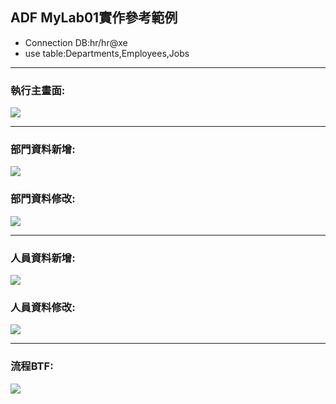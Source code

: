 ## ADF MyLab01實作參考範例
- Connection DB:hr/hr@xe
- use table:Departments,Employees,Jobs

----------
### 執行主畫面:
![](https://lh3.googleusercontent.com/wnph4p53EbwgRRjrkOjjE_SAsE8nDt1Gb1ogSvk3Iez4PQbMwEfRIOXIhOp6DApFp5RGPz4Pb2ZMHIuxiukQq0-G3YuQFF8RL5YDpTzsJo6J8jV4s9RMKDWv2SxDRQs9H777VD_aWFB1cjZqFVRu6-VhiIrPYg3AUrrfCZsDoUgifl_ToxGrDyUZgMonoJBhv9JX9ULlq_u-TnLmCH8X8oysb3bstM4BcMQtNWZJOkpoDNpfMM3fAN8vmo_gbX9LSG7wMDTHswlT8fnD_rliej0O1ZTlw5IS83QlaPRxb930z6ewF1t_Wbj4fFm0PoADwUFtroFXd-i8TsKWXzP2XzLhaxCbEYvxHh9n8oCKSZ6hKOcyKDzt5KLMdbO47BR9KVO0UI6sPyqNVAyDjGWcxi9_IGPd27kjHA4cSQK7d9465U_aU3YkQYLK5iA9JkpGqFU7v8UMBsSShPn-dkG6Ti7k-w6eJpLGd5NSxDQIUBRKPHuIgA2Mrw-yBCHO1XY4IhrGC7Y-OVrIT_u-ZkMmNUPi6MWpqQXnyt-Nxt6fEdU76ZEU0EO61AQWd9hR73ojeT0-SUZQnK1R3cu77SdwvbCk8JXE_-Zl-OSCzAcODMOXBW_jCOsFpnIFfHQv-5Mc-i_Q-WoaEwLMlK73Rxp3vIpzEPMP7Pc0hFkXGLJ6zd-upBjzni6ER84wrGFy3Cagc1E7WmYSaaCokuKeaY4rfX9lA1W6p7R7OrG7pEwyFzL35Fc=w1177-h533-no)

----------
### 部門資料新增:
![](https://lh3.googleusercontent.com/a16QcexWMDyyUggHFowevTFf9_Gs-9yhSwcaw5vkQxPf407lmFpwo2I1048k8uU7-S7dgn2XfpE9DGR0x9HyWnVZu0fLbiGLk51UJ-xivxBwJoZb-AL-sjgiavMzCRWNKf78-QmQzSFG9sNCCjWTn9u3zgBjz8Quyic9PqTPNS5wRLtLSNKZwiENEiHxLnv_qai2ubi9PE-E0uffFi_7JggsMKZha_Mz1ZcCDbZWwy7ZrUJmBJ47MLPpeiwH3gPsgRvEB-hW2wV1xYM18ICWGA2wqYQEJLj81719LteIu6lQGoXfL4DoB6v9Pm5UVGTKKlyzOScitGe_CR7tKH0jX4fvvz31MiL2U415WHnOIK43oGwfGhoBaWwexmpS9An6VNJTmlmyCYWB2XfiBaKKl3x2uH6sBLsttFQzcFPLrjLeo75qEQCOle0XAtd8ZfUwQyx4eO2gP5miv8NOEw5sCmLAmwlWonQgxyrkTFNCPPt1P-omaQ8CfUVVAejHpxLghUeMwnH8fwbZwhtOW0-peCZ6aGerNJGUIa_YxPd5H62O3mP7Fe1WcmkB3uAQ2UbbOCuh6s9VFo_rMH7hGYUr0_sUJmLUxJYbz01B24sWzmtvQo7_rHz3h4msE1EIkwpNv_CRNo8Pt8BNkf02fLFU7DR08XZB37FGU9qubZoP2caJI7DgfCfhz6lH2I9oztCCnmt-mj517zv1mhbi6CXVU3Wf9yVJJdOvz5pKGl7gFNiSP14=w961-h189-no)

### 部門資料修改:
![](https://lh3.googleusercontent.com/xWn7dMolPu_Ruirzt_jv9ZIkXFIwBZdGskeK6iISbPtxJJGzcOOLAr43QVWYscHGBpTnMYVK4_8bEktszYqcxrA1dyViQHFvpJJKjjoNmq-wS_euzsr1Xo9ai26bsyPPru9OskEKC40NMZ61dVXcp4uzdgGUshEETUzu8bh4aV3lV0hKnCGhTy91xz6UDZHSix6z67G7Z3PMgnqRIB82VFMDfZmBWPhsuzPfVQv7lPThWmqqQriFLU7SyjC10RXvc56rad0uVlWWtbx0kr7tOeRhauj1ZenGDf0HmCOECbUb1wwZS-yy54SRo4zWAiVpcIIc-jn_qJCDMw3Kh2j4KQ7UrhTDsN7MM72JKBbWU6NbStdhLp8yXUuSdSwnRPiMLOXqeLkDf06KSUu7ilfLt7BJ8867aB0DrNy88nCS1xEnj9F6B7dSCHAPULZmj-6aS1GqrmBAelr-R-w360Dl5k5kXHG0vnmNZL30WIJNTCbrY-byEt73KJ9CmFhx3R3qJ1JxjaHsaGerMszPwwNFkhULeXUvfIY1bdvbd6_6afdOHlwwwQX0-l9Y7TFCV_a2bBmpx81yBXvYHfgwR-6ez2J2r1n4ByTQaov5fpf0QbPQsbgWztLV-AHBgbMvV-ybuj2QpDctH82pCahbr46fGmeIPlOXGuje8C6Qx1G8PkfqIfBg_QuQ1hutUXSW94Ylm5M4IEOsJ9CuCOhfwrIbnwGSK8XjbJXb0nzRewW_IeeD_hI=w961-h189-no)

----------
### 人員資料新增:
![](https://lh3.googleusercontent.com/IFq-wFrseRffS9w5CdepcJb6eOK5xZv9X-MsjZgxMEr0-l3ADReyOpOBBszgxzvgsn8iOJDJxULD_mFHMyiJL7uoZQMZ1hx6v0ZHYfRzCckh6ANPwsLaBMOtywD0B-YlL3QiLGE1hs1ljVZSSQPeK0Vf6YaGcYZ7z6kF2pj1VSF2ny6hY6EdlRXnYup5G8FRGpURkE3Eh_mIl0UqFpgXdJLrIxYGYsfAibaOrP_IhVbNoDWgVCGpoWy90Yqqu50fvciD8yhiCVLWO4cuRfaC5Yzuh-6eZRcsEJDbx2SHy8p8O37BJrbT38p1z-g2b_rGvkbIakGX-HhukpTrGx5a0BhIOUlyzeGzw4nz4_OSbBlIXepZ8L9JB6VGKfXQ0X7afFvKtdF0ncRhKg9LnmyQkdm_IHpdTbyi6HL9aBd0pvuVCh5b5cIVHK0iav-pbqCDlApr5MKr6WYdimtm_vABRO5WIV6CA1VribeT87eZ8hqOs3KrXvxusz7nFMhYShhqj8v_VVEqLSr_7qWGSRrJiy8cwQtrWrksYPq-kz0rXfgyWpKi9BC6sRfBWXTKuiGPKELUi7kKKuMjdWqOXaB0lyb_QkL_BAqPuKAwvK3XHL2vtBQ2dqhfDciqt0oRDGXbM0IvU0mHVTpgsDfwqN_6nPRoDwYswj0nzU8pnYS1AN2IRM-6Jl3ZrOBnaeuT3K4lNDraiP87vKXo5f6Fp_Knna-2pwZdXoEImPUG_lVdORuR1as=w969-h398-no)
### 人員資料修改:
![](https://lh3.googleusercontent.com/sn52zQwobiDXO9q-2HZcNBB2-y_3i2iqoBFch_zzpsnAQF6_1mmTtD6tuQ3ds4Qe8GhPEF0WVEozylnh6eQHwUR9YawDRtKFCuQzdNuSil_n30Yp6pklmcVLw9qvFp9ka0su361DocdeMyOd3OFG-Bnyz4wRS9gUNjhlM67hb5BSA3hIl-a6HM5Y1-dWR9_wrJqP8eSpP3ystKPCtk3n1TxIYg1neLh5zzd_9yoL2nciNV7irsXiVwFWWsV-RZOE0yS5TxiD0IA_0D9TRRgY-k28rdxR6Jqd_Shz7-fr-BqN8uyR2qPwtfhYIPjtreQ4at8hzxJNbVOyETsvzBm4P6uNqJ4Iwi8wXhV4LkMk_QQxuWCwGvWISsEucnHA-ICRTXOq9sZHbG9N7pXHRd9dar6qyaQugmVt0qPIpmCIpAlm5WuwQ3SCSBhq5hRjND2MW1-TEcqyuGdcp0_aFWqNrHD5Ou407PCGr0oLkK7hjaaC5ZVYCDtjb8EeGKhGnIgaQ2fPQg1BMk9OyVvSAEitO6hIH8vW_TmwAfo9MXOwMXIh5565fpxK9-GQMeS1WJkfSLwc70TsxEVsxKdd-GigY9kvZvNjdSRtukHRS18xh0JMro4atM1IqhYi752rubrks8eG_It6ZG7I66TDNMmB_a5EwnHT-3pUw1rd9X6GIa3_zMDYZT8MnJXYoVwGgozVdlVW2yE4142LJ-ykRzeSNkrlIh3SERuB7xNsUwDoG0mqmwA=w969-h398-no)

----------
### 流程BTF:
![](https://lh3.googleusercontent.com/IVimtwwuopCYVq5sqnbeQDbpEbrvDMlDMZCDbRxa2poatP5gcp444NOoEpsUslhd6UcEa-d0I0yudKBM5fCw2TM7RAKBFQM2szJHxI3I-OQp3cUfJr8QBqdRGbhVAo-rHpNr0Z494wAeFU-a4Ly6UZd-qCf_JlffbdkOssHEyMPoa684jpc_RXpM89pGNQYueVvUEa6o4ocyObVMadyXj-8a6O4n0H1vbW5bl6YZW6yrFO3hbbYrtz2kwcjutlkzMt1NXTvjuTz_AehUHGtZVkd-kwWmXPrkMfNA__I9auZqqVJ0iYrXf4t9tPl_Ojh7o9nPUGc1FZRtr6zrMaqoXD0JBIm43-x_PLNk27YpU5kNc6MaMDJVHw0LC8hZePxmwIaBdYxXUSpQae4-mUtE0Oyu7uQJYC7Y9dfyM-AXNAdBwRkcnxyJ37pIIwNiUQL3bTfltcq5jL92rvC4ZhTOfnfjhI8PH0Ev2ngJ_VwM8-RV1gJhkoYeT9WLTBe7L2gOIxisipOQnFWfqbh1I-SLuZT6Ls9p7dFLmMBz0pa0XmAxkdrJCjfI0GPkbsZcVSgrgBUGa1a3lPztQ3h5cLNW_BrifwYBuwpYiKD6nvauNy_ugKzDv8qq4xUfk0x1TYHDoW-IMH2K4-YUAVniHFcVrwTf54QJgj51_TbmNhp5yk5OxapbjmE9y4b-LHPSDxmD7Vj1w7NU4NB3CxU-4p5kHXcXJUPoy_9KgjXIrBQ1-6dtRWg=w376-h540-no)
